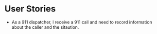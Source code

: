 # User Stories
- As a 911 dispatcher, I receive a 911 call and need to record information about the caller and the sitaution.
